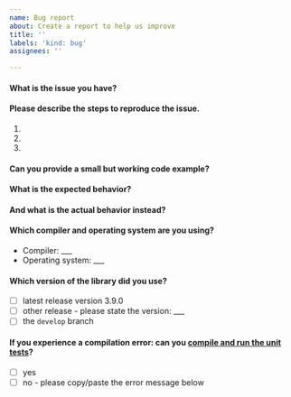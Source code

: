 ```yaml
---
name: Bug report
about: Create a report to help us improve
title: ''
labels: 'kind: bug'
assignees: ''

---
```


<!-- Provide a concise summary of the issue in the title above. -->

#### What is the issue you have?

<!-- Provide a detailed introduction to the issue itself, and why you consider it to be a bug. -->
<!-- If possible, be specific and add stack traces, error messages, etc. Avoid vague terms like "crash" or "doesn't work". -->

#### Please describe the steps to reproduce the issue.

<!-- Provide a link to a live example, or an unambiguous set of steps to -->
<!-- reproduce this bug. Include code to reproduce, if relevant -->

1.
2.
3.

#### Can you provide a small but working code example?

<!-- Please understand that we cannot analyze and debug large code bases. -->

#### What is the expected behavior?

<!-- Tell us what should happen -->

#### And what is the actual behavior instead?

<!-- Tell us what happens instead. -->

#### Which compiler and operating system are you using?

<!-- Include as many relevant details about the environment you experienced the bug in. -->
<!-- Make sure you use a supported compiler, see https://github.com/nlohmann/json#supported-compilers. -->

- Compiler: ___
- Operating system: ___

#### Which version of the library did you use?

<!-- Please add an `x` to the respective line. -->

- [ ] latest release version 3.9.0
- [ ] other release - please state the version: ___
- [ ] the `develop` branch

#### If you experience a compilation error: can you [compile and run the unit tests](https://github.com/nlohmann/json#execute-unit-tests)?

- [ ] yes
- [ ] no - please copy/paste the error message below
